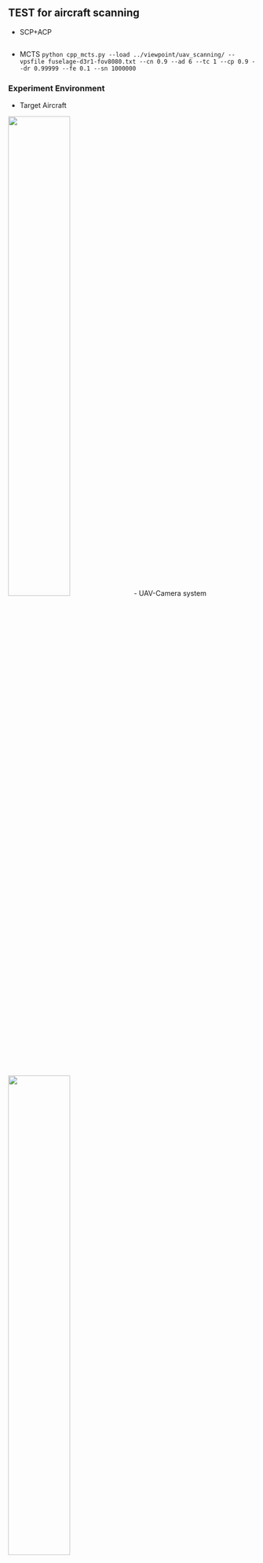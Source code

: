 ## TEST for aircraft scanning
- SCP+ACP
```python cpp_aco.py --load ../viewpoint/uav_scanning/ --vpsfile fuselage-d3r1-fov8080.txt --scIter 1000 --acIter 2000 --ants 100 --alpha 1 --beta 2 --rho 0.05
```
- MCTS
```python cpp_mcts.py --load ../viewpoint/uav_scanning/ --vpsfile fuselage-d3r1-fov8080.txt --cn 0.9 --ad 6 --tc 1 --cp 0.9 --dr 0.99999 --fe 0.1 --sn 1000000```


### Experiment Environment
- Target Aircraft
<img src="https://github.com/suneric/aircraft_scanning/blob/master/aircraft_scanning_plan/scripts/results/airline757.png" width=50% height=50%>
- UAV-Camera system
<img src="https://github.com/suneric/aircraft_scanning/blob/master/aircraft_scanning_plan/scripts/results/uav.png" width=50% height=50%>

- Octree representation of the aircraft
<img src="https://github.com/suneric/aircraft_scanning/blob/master/aircraft_scanning_plan/scripts/results/octree_representation.png" width=50% height=50%>

### upper part of fuselage
- working distance: 3 meters, 4 meters, and 5 meters
- resolution: 1 meter
- fov: 80 degrees x 80 degrees
- near clip: 0.1 meters
- far clip: 5.0 meters
- number of candidate viewpoints: 250
<img src="https://github.com/suneric/aircraft_scanning/blob/master/aircraft_scanning_plan/scripts/results/candidate_vps.png" width=50% height=50%>


### Comparison

- SCP+ACO (working distance = 3 meters), scIter 1000, ants 100, acIter 2000, alpha 1, beta 2, rho 0.05
  - 109 viewpoints selected, travel distance is 195.39 meters, computational cost: 903.79 s
<img src="https://github.com/suneric/aircraft_scanning/blob/master/aircraft_scanning_plan/scripts/results/acobest_f3.png" width=50% height=50%>

  - dense model: operation time: 908 s
<img src="https://github.com/suneric/aircraft_scanning/blob/master/aircraft_scanning_plan/scripts/results/densemodel_aco.png" width=50% height=50%>  

- MCTS (working distance = 3 meters), after alter the tour, computational cost: 4664.17 s
  - 55 viewpoints selected, travel distance 152.371 meters, 85.89% coverage, terminal e = 0.1, number of neighborhood viewpoints = 6, decay rate = 0.99999, simulation iteration count = 1,000,000, sigma = 0.9
  <img src="https://github.com/suneric/aircraft_scanning/blob/master/aircraft_scanning_plan/scripts/results/mctsbest_f3.png" width=50% height=50%>

  - dense model: operation time: 526 s
 <img src="https://github.com/suneric/aircraft_scanning/blob/master/aircraft_scanning_plan/scripts/results/densemodel_mcts.png" width=50% height=50%>  
